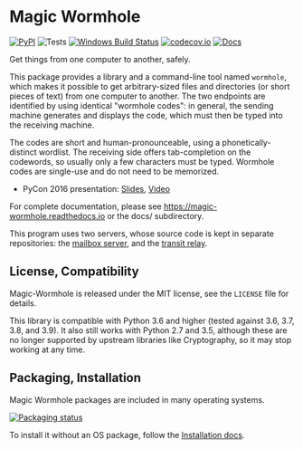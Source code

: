 # Magic Wormhole
[![PyPI](http://img.shields.io/pypi/v/magic-wormhole.svg)](https://pypi.python.org/pypi/magic-wormhole)
![Tests](https://github.com/magic-wormhole/magic-wormhole/workflows/testing/badge.svg)
[![Windows Build Status](https://ci.appveyor.com/api/projects/status/mfnn5rsyfnrq576a/branch/master?svg=true)](https://ci.appveyor.com/project/warner/magic-wormhole)
[![codecov.io](https://codecov.io/github/magic-wormhole/magic-wormhole/coverage.svg?branch=master)](https://codecov.io/github/magic-wormhole/magic-wormhole?branch=master)
[![Docs](https://readthedocs.org/projects/magic-wormhole/badge/?version=latest)](https://magic-wormhole.readthedocs.io)

Get things from one computer to another, safely.

This package provides a library and a command-line tool named `wormhole`,
which makes it possible to get arbitrary-sized files and directories
(or short pieces of text) from one computer to another. The two endpoints are
identified by using identical "wormhole codes": in general, the sending
machine generates and displays the code, which must then be typed into the
receiving machine.

The codes are short and human-pronounceable, using a phonetically-distinct
wordlist. The receiving side offers tab-completion on the codewords, so
usually only a few characters must be typed. Wormhole codes are single-use
and do not need to be memorized.

* PyCon 2016 presentation: [Slides](http://www.lothar.com/~warner/MagicWormhole-PyCon2016.pdf), [Video](https://youtu.be/oFrTqQw0_3c)

For complete documentation, please see https://magic-wormhole.readthedocs.io
or the docs/ subdirectory.

This program uses two servers, whose source code is kept in separate
repositories: the
[mailbox server](https://github.com/magic-wormhole/magic-wormhole-mailbox-server),
and the
[transit relay](https://github.com/magic-wormhole/magic-wormhole-transit-relay).

## License, Compatibility

Magic-Wormhole is released under the MIT license, see the `LICENSE` file for details.

This library is compatible with Python 3.6 and higher (tested against 3.6,
3.7, 3.8, and 3.9). It also still works with Python 2.7 and 3.5, although
these are no longer supported by upstream libraries like Cryptography, so it
may stop working at any time.

## Packaging, Installation

Magic Wormhole packages are included in many operating systems.

[![Packaging status](https://repology.org/badge/vertical-allrepos/magic-wormhole.svg)](https://repology.org/project/magic-wormhole/versions)

To install it without an OS package, follow the [Installation docs](https://magic-wormhole.readthedocs.io/en/latest/welcome.html#installation).
